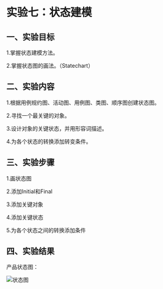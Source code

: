 # 实验七：状态建模

## 一、实验目标

1.掌握状态建模方法。

2.掌握状态图的画法。（Statechart）

## 二、实验内容

1.根据用例规约图、活动图、用例图、类图、顺序图创建状态图。

2.寻找一个最关键的对象。

3.设计对象的关键状态，并用形容词描述。

4.为各个状态的转换添加转变条件。

## 三、实验步骤

1.画状态图

2.添加Initial和Final

3.添加关键对象

4.添加关键状态

5.为各个状态之间的转换添加条件

## 四、实验结果

产品状态图：

![状态图](https://github.com/hrt123456/uml-modeling-2020/blob/master/students/1714080902535/StatechartDiagram.jpg)

